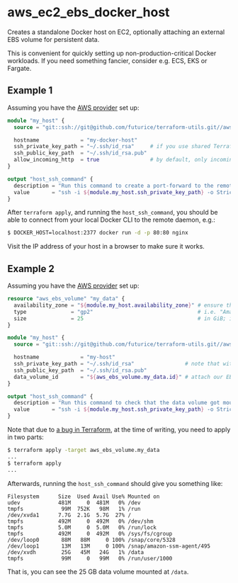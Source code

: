 # aws_ec2_ebs_docker_host

Creates a standalone Docker host on EC2, optionally attaching an external EBS volume for persistent data.

This is convenient for quickly setting up non-production-critical Docker workloads. If you need something fancier, consider e.g. ECS, EKS or Fargate.

## Example 1

Assuming you have the [AWS provider](https://www.terraform.io/docs/providers/aws/index.html) set up:

```tf
module "my_host" {
  source = "git::ssh://git@github.com/futurice/terraform-utils.git//aws_ec2_ebs_docker_host?ref=v2.0"

  hostname             = "my-docker-host"
  ssh_private_key_path = "~/.ssh/id_rsa"     # if you use shared Terraform state, consider changing this to something that doesn't depend on "~"
  ssh_public_key_path  = "~/.ssh/id_rsa.pub"
  allow_incoming_http  = true                # by default, only incoming SSH is allowed; other protocols for the security group are opt-in
}

output "host_ssh_command" {
  description = "Run this command to create a port-forward to the remote docker daemon"
  value       = "ssh -i ${module.my_host.ssh_private_key_path} -o StrictHostKeyChecking=no -L localhost:2377:/var/run/docker.sock ${module.my_host.ssh_username}@${module.my_host.public_ip}"
}
```

After `terraform apply`, and running the `host_ssh_command`, you should be able to connect from your local Docker CLI to the remote daemon, e.g.:

```bash
$ DOCKER_HOST=localhost:2377 docker run -d -p 80:80 nginx
```

Visit the IP address of your host in a browser to make sure it works.

## Example 2

Assuming you have the [AWS provider](https://www.terraform.io/docs/providers/aws/index.html) set up:

```tf
resource "aws_ebs_volume" "my_data" {
  availability_zone = "${module.my_host.availability_zone}" # ensure the volume is created in the same AZ the docker host
  type              = "gp2"                                 # i.e. "Amazon EBS General Purpose SSD"
  size              = 25                                    # in GiB; if you change this in-place, you need to SSH over and run e.g. $ sudo resize2fs /dev/xvdh
}

module "my_host" {
  source = "git::ssh://git@github.com/futurice/terraform-utils.git//aws_ec2_ebs_docker_host?ref=v2.0"

  hostname             = "my-host"
  ssh_private_key_path = "~/.ssh/id_rsa"                # note that with a shared Terraform state, paths with "~" will become problematic
  ssh_public_key_path  = "~/.ssh/id_rsa.pub"
  data_volume_id       = "${aws_ebs_volume.my_data.id}" # attach our EBS data volume
}

output "host_ssh_command" {
  description = "Run this command to check that the data volume got mounted"
  value       = "ssh -i ${module.my_host.ssh_private_key_path} -o StrictHostKeyChecking=no ${module.my_host.ssh_username}@${module.my_host.public_ip} df -h"
}

```

Note that due to [a bug in Terraform](https://github.com/hashicorp/terraform/issues/12570), at the time of writing, you need to apply in two parts:

```bash
$ terraform apply -target aws_ebs_volume.my_data
...
$ terraform apply
...
```

Afterwards, running the `host_ssh_command` should give you something like:

```
Filesystem      Size  Used Avail Use% Mounted on
udev            481M     0  481M   0% /dev
tmpfs            99M  752K   98M   1% /run
/dev/xvda1      7.7G  2.1G  5.7G  27% /
tmpfs           492M     0  492M   0% /dev/shm
tmpfs           5.0M     0  5.0M   0% /run/lock
tmpfs           492M     0  492M   0% /sys/fs/cgroup
/dev/loop0       88M   88M     0 100% /snap/core/5328
/dev/loop1       13M   13M     0 100% /snap/amazon-ssm-agent/495
/dev/xvdh        25G   45M   24G   1% /data
tmpfs            99M     0   99M   0% /run/user/1000
```

That is, you can see the 25 GB data volume mounted at `/data`.

